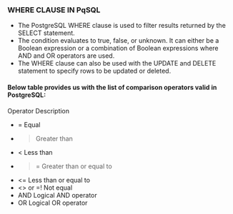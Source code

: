 ### WHERE CLAUSE IN PqSQL
- The PostgreSQL WHERE clause is used to filter results returned by the SELECT statement.
- The condition evaluates to true, false, or unknown. It can either be a Boolean expression or a combination of Boolean expressions where AND and OR operators are used.
- The WHERE clause can also be used with the UPDATE and DELETE statement to specify rows to be updated or deleted.


#### Below table provides us with the list of comparison operators valid in PostgreSQL:
Operator	Description
- =	Equal
- >	Greater than
- <	Less than
- >=	Greater than or equal to
- <=	Less than or equal to
- <> or =!	Not equal
- AND	Logical AND operator
- OR	Logical OR operator